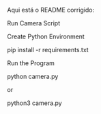 Aqui está o README corrigido:

Run Camera Script

Create Python Environment

pip install -r requirements.txt

Run the Program

python camera.py

or

python3 camera.py
